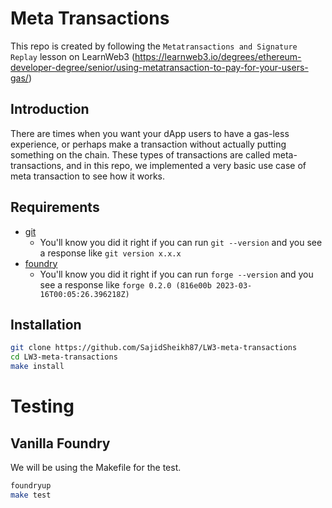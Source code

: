 # Meta Transactions

This repo is created by following the `Metatransactions and Signature Replay` lesson on LearnWeb3 (https://learnweb3.io/degrees/ethereum-developer-degree/senior/using-metatransaction-to-pay-for-your-users-gas/)

## Introduction

There are times when you want your dApp users to have a gas-less experience, or perhaps make a transaction without actually putting something on the chain. These types of transactions are called meta-transactions, and in this repo, we implemented a very basic use case of meta transaction to see how it works.

## Requirements

- [git](https://git-scm.com/book/en/v2/Getting-Started-Installing-Git)
  - You'll know you did it right if you can run `git --version` and you see a response like `git version x.x.x`
- [foundry](https://getfoundry.sh/)
  - You'll know you did it right if you can run `forge --version` and you see a response like `forge 0.2.0 (816e00b 2023-03-16T00:05:26.396218Z)`

## Installation

```bash
git clone https://github.com/SajidSheikh87/LW3-meta-transactions
cd LW3-meta-transactions
make install
```

# Testing

## Vanilla Foundry
We will be using the Makefile for the test.
```bash
foundryup
make test
```